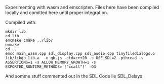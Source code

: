 Experimenting with wasm and emscripten.
Files here have been compiled locally and comitted here until proper integration.

Compiled with:
```
mkdir lib
cd lib
emcmake cmake ../lib/
emmake
cd ..
emcc main_wasm.cpp sdl_display.cpp sdl_audio.cpp tinyfiledialogs.o lib/libgb_lib.a  -o gb.js -std=c++20 -s USE_SDL=2 -pthread -s ASSERTIONS=1 -s ALLOW_MEMORY_GROWTH=1 -s EXPORTED_RUNTIME_METHODS='["ccall"]' -O3
```

And somme stuff commented out in the SDL Code lie SDL_Delays